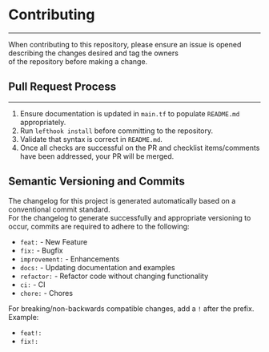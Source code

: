 # Contributing
---
When contributing to this repository, please ensure an issue is opened describing the changes desired and tag the owners  
of the repository before making a change.

## Pull Request Process
---
1. Ensure documentation is updated in `main.tf` to populate `README.md` appropriately.
2. Run `lefthook install` before committing to the repository.
3. Validate that syntax is correct in `README.md`.
4. Once all checks are successful on the PR and checklist items/comments have been addressed, your PR will be merged.

## Semantic Versioning and Commits
The changelog for this project is generated automatically based on a conventional commit standard.  
For the changelog to generate successfully and appropriate versioning to occur, commits are required to adhere to the following:

* `feat:` - New Feature
* `fix:` - Bugfix
* `improvement:` - Enhancements
* `docs:` - Updating documentation and examples
* `refactor:` - Refactor code without changing functionality
* `ci:` - CI
* `chore:` - Chores

For breaking/non-backwards compatible changes, add a `!` after the prefix. Example:

* `feat!:`
* `fix!:`
